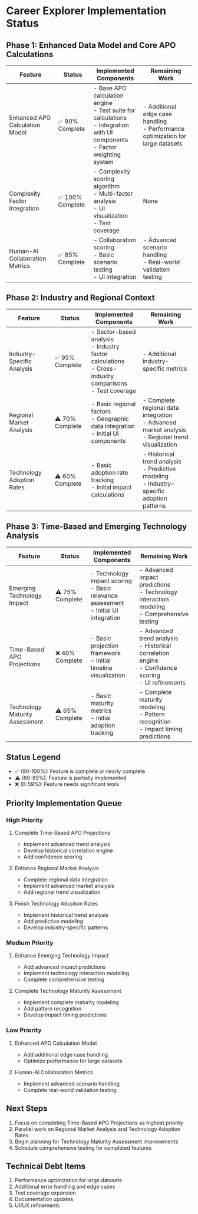 # Career Explorer Implementation Status

## Phase 1: Enhanced Data Model and Core APO Calculations

| Feature | Status | Implemented Components | Remaining Work |
|---------|--------|----------------------|----------------|
| Enhanced APO Calculation Model | ✅ 90% Complete | - Base APO calculation engine<br>- Test suite for calculations<br>- Integration with UI components<br>- Factor weighting system | - Additional edge case handling<br>- Performance optimization for large datasets |
| Complexity Factor Integration | ✅ 100% Complete | - Complexity scoring algorithm<br>- Multi-factor analysis<br>- UI visualization<br>- Test coverage | None |
| Human-AI Collaboration Metrics | ✅ 85% Complete | - Collaboration scoring<br>- Basic scenario testing<br>- UI integration | - Advanced scenario handling<br>- Real-world validation testing |

## Phase 2: Industry and Regional Context

| Feature | Status | Implemented Components | Remaining Work |
|---------|--------|----------------------|----------------|
| Industry-Specific Analysis | ✅ 95% Complete | - Sector-based analysis<br>- Industry factor calculations<br>- Cross-industry comparisons<br>- Test coverage | - Additional industry-specific metrics |
| Regional Market Analysis | ⚠️ 70% Complete | - Basic regional factors<br>- Geographic data integration<br>- Initial UI components | - Complete regional data integration<br>- Advanced market analysis<br>- Regional trend visualization |
| Technology Adoption Rates | ⚠️ 60% Complete | - Basic adoption rate tracking<br>- Initial impact calculations | - Historical trend analysis<br>- Predictive modeling<br>- Industry-specific adoption patterns |

## Phase 3: Time-Based and Emerging Technology Analysis

| Feature | Status | Implemented Components | Remaining Work |
|---------|--------|----------------------|----------------|
| Emerging Technology Impact | ⚠️ 75% Complete | - Technology impact scoring<br>- Basic relevance assessment<br>- Initial UI integration | - Advanced impact predictions<br>- Technology interaction modeling<br>- Comprehensive testing |
| Time-Based APO Projections | ❌ 40% Complete | - Basic projection framework<br>- Initial timeline visualization | - Advanced trend analysis<br>- Historical correlation engine<br>- Confidence scoring<br>- UI refinements |
| Technology Maturity Assessment | ⚠️ 65% Complete | - Basic maturity metrics<br>- Initial adoption tracking | - Complete maturity modeling<br>- Pattern recognition<br>- Impact timing predictions |

## Status Legend
- ✅ (90-100%): Feature is complete or nearly complete
- ⚠️ (60-89%): Feature is partially implemented
- ❌ (0-59%): Feature needs significant work

## Priority Implementation Queue

### High Priority
1. Complete Time-Based APO Projections
   - Implement advanced trend analysis
   - Develop historical correlation engine
   - Add confidence scoring

2. Enhance Regional Market Analysis
   - Complete regional data integration
   - Implement advanced market analysis
   - Add regional trend visualization

3. Finish Technology Adoption Rates
   - Implement historical trend analysis
   - Add predictive modeling
   - Develop industry-specific patterns

### Medium Priority
1. Enhance Emerging Technology Impact
   - Add advanced impact predictions
   - Implement technology interaction modeling
   - Complete comprehensive testing

2. Complete Technology Maturity Assessment
   - Implement complete maturity modeling
   - Add pattern recognition
   - Develop impact timing predictions

### Low Priority
1. Enhanced APO Calculation Model
   - Add additional edge case handling
   - Optimize performance for large datasets

2. Human-AI Collaboration Metrics
   - Implement advanced scenario handling
   - Complete real-world validation testing

## Next Steps
1. Focus on completing Time-Based APO Projections as highest priority
2. Parallel work on Regional Market Analysis and Technology Adoption Rates
3. Begin planning for Technology Maturity Assessment improvements
4. Schedule comprehensive testing for completed features

## Technical Debt Items
1. Performance optimization for large datasets
2. Additional error handling and edge cases
3. Test coverage expansion
4. Documentation updates
5. UI/UX refinements
